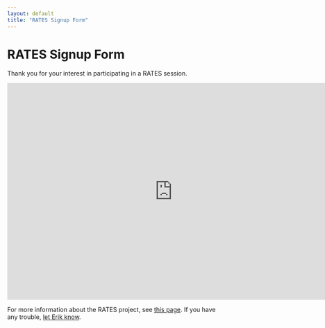 ```yaml
---
layout: default
title: "RATES Signup Form"
---
```

# RATES Signup Form
Thank you for your interest in participating in a RATES session.

<iframe src="https://docs.google.com/forms/d/e/1FAIpQLSfWDWnQGbGsl86Qd0quAAKtO7mM5093CdrbEXYdSOHB0bo0rg/viewform?embedded=true" width="760" height="500" frameborder="0" marginheight="0" marginwidth="0">Loading...</iframe>

For more information about the RATES project, see [this page](/rates/breakdown/).
If you have any trouble, [let Erik know](mailto:erik@kentstateatc.org).
